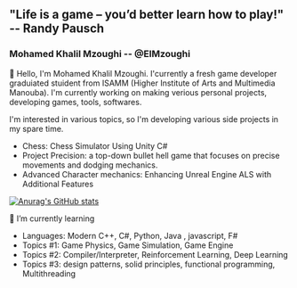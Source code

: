 ## "Life is a game – you’d better learn how to play!" -- Randy Pausch

### Mohamed Khalil Mzoughi -- @ElMzoughi

👋 Hello, I'm Mohamed Khalil Mzoughi. I'currently a fresh game developer graduiated stuident from ISAMM (Higher Institute of Arts and Multimedia Manouba). I'm currently working on making verious personal projects, developing games, tools, softwares.

I'm interested in various topics, so I'm developing various side projects in my spare time.
* Chess: Chess Simulator Using Unity C# 
* Project Precision: a top-down bullet hell game that focuses on precise movements and dodging mechanics.
* Advanced Character mechanics: Enhancing Unreal Engine ALS with Additional Features


[![Anurag's GitHub stats](https://github-readme-stats.vercel.app/api?username=MzoughiKhalil)](https://github.com/anuraghazra/github-readme-stats)

🌱 I’m currently learning
* Languages: Modern C++, C#, Python, Java , javascript, F#
* Topics #1: Game Physics, Game Simulation, Game Engine
* Topics #2: Compiler/Interpreter, Reinforcement Learning, Deep Learning
* Topics #3: design patterns, solid principles, functional programming, Multithreading

